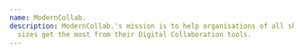 ```yaml
---
name: ModernCollab.
description: ModernCollab.'s mission is to help organisations of all shapes and
  sizes get the most from their Digital Collaboration tools.
---
```

